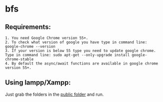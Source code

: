 # bfs

Requirements:
--------------------------------------------------------------------------------
	1. You need Google Chrome version 55+.
	2. To check what version of google you have type in command line: google-chrome --version
	3. If your version is below 55 type you need to update google chrome. Type in command line: sudo apt-get --only-upgrade install google-chrome-stable
	4. By default the async/await functions are available in google chrome version 55+. 

Using lampp/Xampp:
--------------------------------------------------------------------------------
Just grab the folders in the <a href="https://github.com/mharoot/bfs/tree/master/public">public folder</a> and run.
